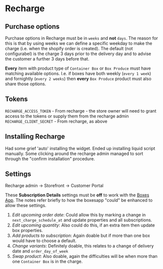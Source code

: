 # Recharge

## Purchase options

Purchase options in Recharge must be in `weeks` and **not** `days`. The reason
for this is that by using weeks we can define a specific weekday to make the charge
(i.e. when the shopify order is created). The default (not configurabel) is the charge 3 days
prior to the delivery day and to advise the customer a further 3 days before
that.

**Every** item with product type of `Container Box` or `Box Produce` must have
matching available options. I.e. if boxes have both weekly (``every 1 week``) and fornightly
(``every 2 weeks``) then **every** `Box Produce` product must also share those options.

## Tokens

`RECHARGE_ACCESS_TOKEN` - From recharge - the store owner will need to grant
access to the tokens or supply them from the recharge admin
`RECHARGE_CLIENT_SECRET` - From recharge, as above

## Installing Recharge

Had some grief 'auto' installing the widget. Ended up installing liquid script
manually. Some clicking around the recharge admin managed to sort through the
"confirm installation" procedure.

## Settings

Recharge admin -> Storefront -> Customer Portal

These **Subscription Details** settings must be **off** to work with the [Boxes App](http://boxesapp.nz). The notes refer briefly to how the boxesapp "could" be enhanced to allow these settings.

1. *Edit upcoming order date*:
  Could allow this by marking a change in `next_charge_schedule_at` and update properties and all subscriptions.
2. *Edit upcoming quantity*:
  Also could do this, if an extra item then update box properties.
3. *Add products to subscription*:
  Again doable but if more than one box would have to choose a default.
4. *Change variants*:
  Definitely doable, this relates to a change of delivery date and `order_day_of_week`
5. *Swap product*:
  Also doable, again the difficulties will be when more than one `Container Box` is in the charge.
